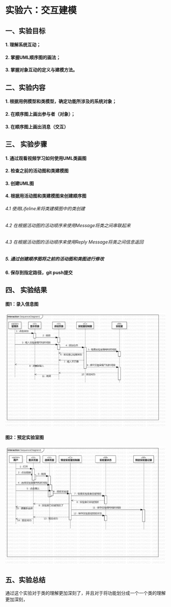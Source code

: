# 实验六：交互建模

## 一、实验目标

#### 1. 理解系统互动；
#### 2. 掌握UML顺序图的画法；
#### 3. 掌握对象互动的定义与建模方法。


## 二、实验内容  

#### 1. 根据用例模型和类模型，确定功能所涉及的系统对象；
#### 2. 在顺序图上画出参与者（对象）；
#### 3. 在顺序图上画出消息（交互） 

## 三、 实验步骤

#### 1. 通过观看视频学习如何使用UML类画图
#### 2. 检查之前的活动图和类建模图
#### 3. 创建UML图
#### 4. 根据用活动图和类建模图来创建顺序图
###### 4.1 使用Lifeline来将类建模图中的类创建
###### 4.2 在根据活动图的活动顺序来使用Message将类之间串联起来
###### 4.3 在根据活动图的活动顺序来使用Reply Message将类之间信息返回
##### 5. 通过创建顺序图将之前的活动图和类图进行修改 
#### 6. 保存到指定路径，git push提交

## 四、 实验结果  
#### 图1：录入信息图
![录入信息图](./lab6_1.jpg)
#### 图2：预定实验室图
![预定实验室图](./lab6_2.jpg)

## 五、实验总结
  通过这个实验对于类的理解更加深刻了，并且对于将功能划分成一个一个类的理解更加深刻，
